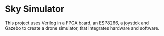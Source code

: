 # Sky Simulator

This project uses Verilog in a FPGA board, an ESP8266, a joystick and Gazebo to create a drone simulator, that integrates hardware and software.
